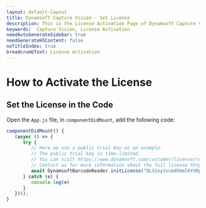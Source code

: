 ```yaml
---
layout: default-layout
title: Dynamsoft Capture Vision - Set License
description: This is the License Activation Page of Dynamsoft Capture Vision.
keywords:  Capture Vision, License Activation
needAutoGenerateSidebar: true
needGenerateH3Content: false
noTitleIndex: true
breadcrumbText: License Activation
---
```


# How to Activate the License

## Set the License in the Code

Open the `App.js` file, in `componentDidMount`, add the following code:

```js
componentDidMount() {
   (async () => {
      try {
         // Here we use a public trial key as an example.
         // The public trial key is time-limited.
         // You can visit https://www.dynamsoft.com/customer/license/trialLicense?utm_source=guide&product=dcv&package=rn to get a private trial license.
         // Contact us for more information about the full license https://www.dynamsoft.com/company/contact/?ver=latest
         await DynamsoftBarcodeReader.initLicense("DLS2eyJvcmdhbml6YXRpb25JRCI6IjIwMDAwMSJ9")
      } catch (e) {
         console.log(e)
      }
   })();
}
```
